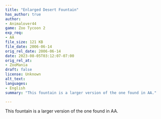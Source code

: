 ```yaml
---
title: "Enlarged Desert Fountain"
has_author: true
author: 
- Animalover44
game: Zoo Tycoon 2
exp_req: 
- AA
file_size: 121 KB
file_date: 2006-06-14
orig_rel_date: 2006-06-14
date: 2023-08-05T03:12:07-07:00
orig_rel_at: 
- ZooMania
draft: false
license: Unknown
alt_text: 
languages:
- English
summary: "This fountain is a larger version of the one found in AA."

---
```


This fountain is a larger version of the one found in AA.